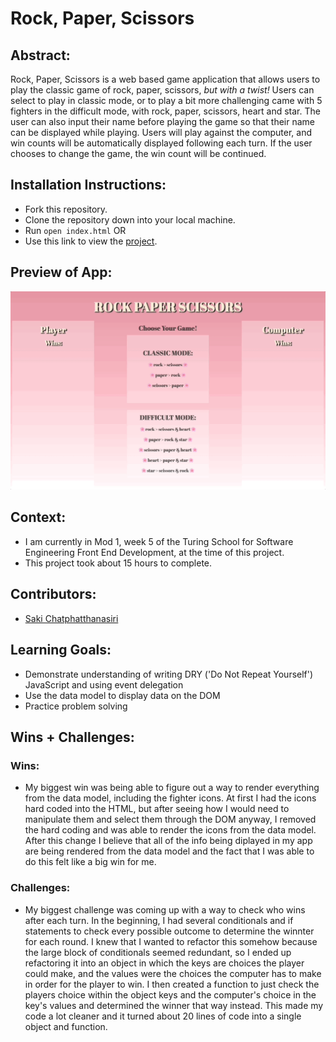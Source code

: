 # Rock, Paper, Scissors

## Abstract:
Rock, Paper, Scissors is a web based game application that allows users to play the classic game of rock, paper, scissors, *but with a twist!* Users can select to play in classic mode, or to play a bit more challenging came with 5 fighters in the difficult mode, with rock, paper, scissors, heart and star. The user can also input their name before playing the game so that their name can be displayed while playing. Users will play against the computer, and win counts will be automatically displayed following each turn. If the user chooses to change the game, the win count will be continued.

## Installation Instructions:
- Fork this repository.
- Clone the repository down into your local machine.
- Run `open index.html`
OR
- Use this link to view the [project](https://sakisandrac.github.io/rps-solo-final-project/). 

## Preview of App:
![](/assets/Apr-22-2023%2009-42-19.gif)
## Context:
- I am currently in Mod 1, week 5 of the Turing School for Software Engineering Front End Development, at the time of this project.
- This project took about 15 hours to complete.

## Contributors:
- [Saki Chatphatthanasiri](https://github.com/sakisandrac)

## Learning Goals:
- Demonstrate understanding of writing DRY ('Do Not Repeat Yourself') JavaScript and using event delegation
- Use the data model to display data on the DOM
- Practice problem solving 

## Wins + Challenges:
### Wins:
- My biggest win was being able to figure out a way to render everything from the data model, including the fighter icons. At first I had the icons hard coded into the HTML, but after seeing how I would need to manipulate them and select them through the DOM anyway, I removed the hard coding and was able to render the icons from the data model. After this change I believe that all of the info being diplayed in my app are being rendered from the data model and the fact that I was able to do this felt like a big win for me.

### Challenges:
- My biggest challenge was coming up with a way to check who wins after each turn. In the beginning, I had several conditionals and if statements to check every possible outcome to determine the winnter for each round. I knew that I wanted to refactor this somehow because the large block of conditionals seemed redundant, so I ended up refactoring it into an object in which the keys are choices the player could make, and the values were the choices the computer has to make in order for the player to win. I then created a function to just check the players choice within the object keys and the computer's choice in the key's values and determined the winner that way instead. This made my code a lot cleaner and it turned about 20 lines of code into a single object and function.